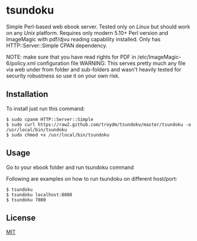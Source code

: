 # tsundoku
Simple Perl-based web ebook server.
Tested only on *Linux* but should work on any *Unix* platform.
Requires only modern 5.10+ Perl version and ImageMagic with pdf/djvu reading capability installed.
Only has HTTP::Server::Simple CPAN dependency.

NOTE: make sure that you have read rights for PDF in /etc/ImageMagic-6/policy.xml configuration file
WARNING: This serves pretty much any file via web under from folder and sub-folders and wasn't heavily tested for security robustness so use it on your own risk.

## Installation

To install just run this command:

    $ sudo cpanm HTTP::Server::Simple
    $ sudo curl https://raw2.github.com/troydm/tsundoku/master/tsundoku -o /usr/local/bin/tsundoku
    $ sudo chmod +x /usr/local/bin/tsundoku

## Usage

Go to your ebook folder and run tsundoku command

Following are examples on how to run tsundoku on different host/port:

    $ tsundoku
    $ tsundoku localhost:8080
    $ tsundoku 7080


## License 

[MIT](http://opensource.org/licenses/MIT)

